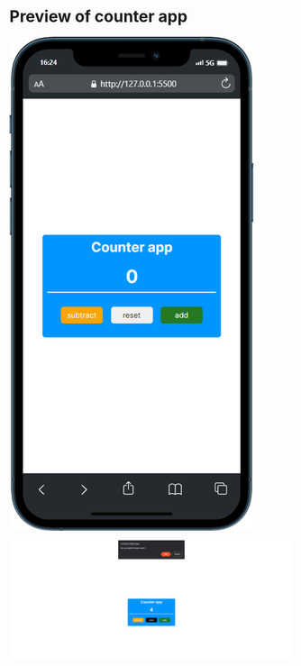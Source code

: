 # Preview of counter app

![mobile  preview of counter app](/DAY%2001%20-%20Counter%20app/images/mobile%20preview.png)

![alert message while doing reset ](/DAY%2001%20-%20Counter%20app/images/desktop%20preview%20while%20reset%20counter%20.png)
